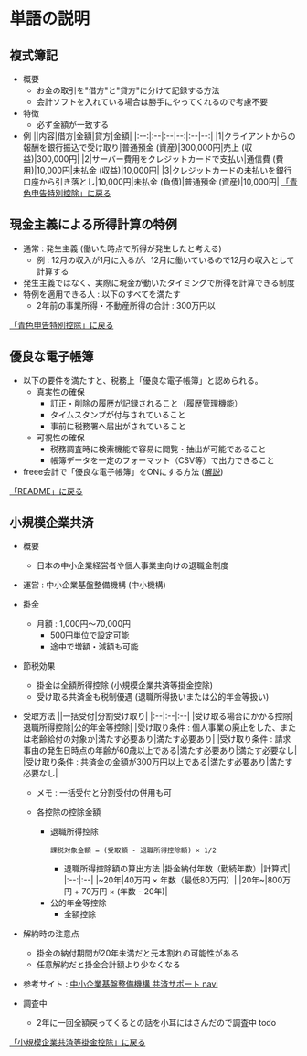# 単語の説明
## 複式簿記
- 概要
    - お金の取引を"借方"と"貸方"に分けて記録する方法
    - 会計ソフトを入れている場合は勝手にやってくれるので考慮不要
- 特徴
    - 必ず金額が一致する
- 例 
    ||内容|借方|金額|貸方|金額|
    |:--:|:--|:--|--:|:--|--:|
    |1|クライアントからの報酬を銀行振込で受け取り|普通預金 (資産)|300,000円|売上 (収益)|300,000円|
    |2|サーバー費用をクレジットカードで支払い|通信費 (費用)|10,000円|未払金 (収益)|10,000円|
    |3|クレジットカードの未払いを銀行口座から引き落とし|10,000円|未払金 (負債)|普通預金 (資産)|10,000円|
[「青色申告特別控除」に戻る](./kojo.md#青色申告特別控除)

## 現金主義による所得計算の特例
- 通常 : 発生主義 (働いた時点で所得が発生したと考える)
    - 例 : 12月の収入が1月に入るが、12月に働いているので12月の収入として計算する
- 発生主義ではなく、実際に現金が動いたタイミングで所得を計算できる制度
- 特例を適用できる人 : 以下のすべてを満たす
    - 2年前の事業所得・不動産所得の合計 : 300万円以

[「青色申告特別控除」に戻る](./kojo.md#青色申告特別控除)

## 優良な電子帳簿
- 以下の要件を満たすと、税務上「優良な電子帳簿」と認められる。
    - 真実性の確保
        - 訂正・削除の履歴が記録されること（履歴管理機能）
        - タイムスタンプが付与されていること
        - 事前に税務署へ届出がされていること
    - 可視性の確保
        - 税務調査時に検索機能で容易に閲覧・抽出が可能であること
        - 帳簿データを一定のフォーマット（CSV等）で出力できること
- freee会計で「優良な電子帳簿」をONにする方法  ([解説](./content/freee.md#freee会計で優良な電子帳簿を有効にする方法))

[「README」に戻る](../README.md)

## 小規模企業共済
- 概要
    - 日本の中小企業経営者や個人事業主向けの退職金制度
- 運営 : 中小企業基盤整備機構 (中小機構)
- 掛金
    - 月額 : 1,000円～70,000円
        - 500円単位で設定可能
        - 途中で増額・減額も可能
- 節税効果
    - 掛金は全額所得控除 (小規模企業共済等掛金控除)
    - 受け取る共済金も税制優遇 (退職所得扱いまたは公的年金等扱い)
- 受取方法
    ||一括受付|分割受け取り|
    |:--|:--|:--|
    |受け取る場合にかかる控除|退職所得控除|公的年金等控除|
    |受け取り条件 : 個人事業の廃止をした、または老齢給付の対象か|満たす必要あり|満たす必要あり|
    |受け取り条件 : 請求事由の発生日時点の年齢が60歳以上である|満たす必要あり|満たす必要なし|
    |受け取り条件 : 共済金の金額が300万円以上である|満たす必要あり|満たす必要なし|

    - メモ : 一括受付と分割受付の併用も可

    - 各控除の控除金額
        - 退職所得控除
            ```
            課税対象金額 = (受取額 - 退職所得控除額) × 1/2
            ```
            - 退職所得控除額の算出方法
                |掛金納付年数（勤続年数）|計算式|
                |:--:|:--|
                |~20年|40万円 × 年数（最低80万円）|
                |20年~|800万円 + 70万円 × (年数 - 20年)|
        - 公的年金等控除
            - 全額控除            
- 解約時の注意点
    - 掛金の納付期間が20年未満だと元本割れの可能性がある
    - 任意解約だと掛金合計額より少なくなる
- 参考サイト : [中小企業基盤整備機構 共済サポート navi](https://kyosai-web.smrj.go.jp/?_gl=1*1lfubdu*_ga*MjEyMDg2NjA2LjE3MzQ3NTEyNTY.*_ga_4KRW0FZTTW*MTc0MDg4MDEyMy4yLjAuMTc0MDg4MDEyMy42MC4wLjA.)
- 調査中
    - 2年に一回全額戻ってくるとの話を小耳にはさんだので調査中 todo

[「小規模企業共済等掛金控除」に戻る](./kojo.md#小規模企業共済等掛金控除)
